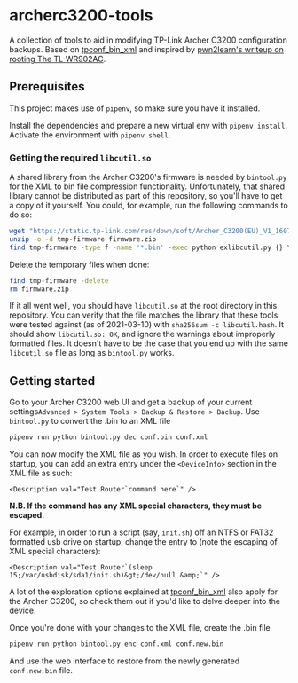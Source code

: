# archerc3200-tools
A collection of tools to aid in modifying TP-Link Archer C3200 configuration backups.
Based on [tpconf_bin_xml](https://github.com/sta-c0000/tpconf_bin_xml) and inspired by [pwn2learn's writeup on rooting The TL-WR902AC](https://pwn2learn.dusuel.fr/blog/unauthenticated-root-shell-on-tp-link-tl-wr902ac-router/).

## Prerequisites
This project makes use of `pipenv`, so make sure you have it installed.

Install the dependencies and prepare a new virtual env with `pipenv install`. Activate the environment with `pipenv shell`.

### Getting the required `libcutil.so`
A shared library from the Archer C3200's firmware is needed by `bintool.py` for the XML to bin file compression functionality. Unfortunately, that shared library cannot be distributed as part of this repository, so you'll have to get a copy of it yourself. You could, for example, run the following commands to do so:

```sh
wget "https://static.tp-link.com/res/down/soft/Archer_C3200(EU)_V1_160712.zip" -O firmware.zip
unzip -o -d tmp-firmware firmware.zip 
find tmp-firmware -type f -name '*.bin' -exec python exlibcutil.py {} \;
```

Delete the temporary files when done:
```sh
find tmp-firmware -delete
rm firmware.zip
```

If it all went well, you should have `libcutil.so` at the root directory in this repository. You can verify that the file matches the library that these tools were tested against (as of 2021-03-10) with `sha256sum -c libcutil.hash`. It should show `libcutil.so: OK`, and ignore the warnings about improperly formatted files.
It doesn't have to be the case that you end up with the same `libcutil.so` file as long as `bintool.py` works.

## Getting started
Go to your Archer C3200 web UI and get a backup of your current settings`Advanced > System Tools > Backup & Restore > Backup`.
Use `bintool.py` to convert the .bin to an XML file
```sh
pipenv run python bintool.py dec conf.bin conf.xml
```

You can now modify the XML file as you wish. In order to execute files on startup, you can add an extra entry under the `<DeviceInfo>` section in the XML file as such:
```
<Description val="Test Router`command here`" />
```

**N.B. If the command has any XML special characters, they must be escaped.**

For example, in order to run a script (say, `init.sh`) off an NTFS or FAT32 formatted usb drive on startup, change the entry to (note the escaping of XML special characters):
```
<Description val="Test Router`(sleep 15;/var/usbdisk/sda1/init.sh)&gt;/dev/null &amp;`" />
```

A lot of the exploration options explained at [tpconf_bin_xml](https://github.com/sta-c0000/tpconf_bin_xml#exploring-inside-the-router-advanced-users) also apply for the Archer C3200, so check them out if you'd like to delve deeper into the device.

Once you're done with your changes to the XML file, create the .bin file
```sh
pipenv run python bintool.py enc conf.xml conf.new.bin
```

And use the web interface to restore from the newly generated `conf.new.bin` file.
